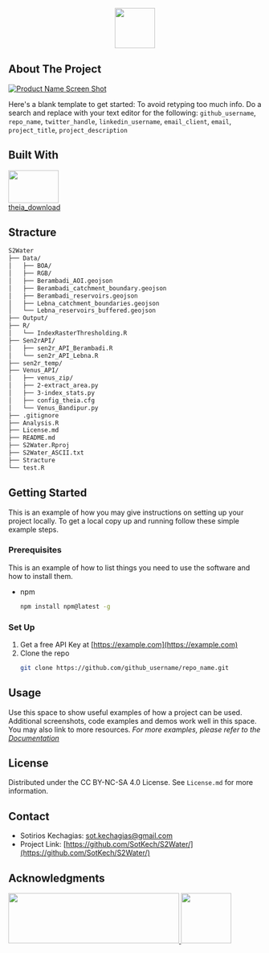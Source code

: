 <!-- Improved compatibility of back to top link: See: https://github.com/othneildrew/Best-README-Template/pull/73 -->
<!-- Based on Best-README-Template. -->

<!-- PROJECT LOGO -->
<br />
<div align="center">
  <a href="https://github.com/SotKech/S2Water/">
  <img src="https://external-content.duckduckgo.com/iu/?u=https%3A%2F%2Fwww.pngplay.com%2Fwp-content%2Fuploads%2F1%2FLetter-S-PNG-Photo.png&f=1&nofb=1&ipt=676c17b6eed1fbff95ce152952826d3574d8909f253b9424883625d7b3bff3c3&ipo=images" width="80" height="80">
  </a>
</div>



<!-- ABOUT THE PROJECT -->
## About The Project

[![Product Name Screen Shot][product-screenshot]](https://example.com)

Here's a blank template to get started: To avoid retyping too much info. Do a search and replace with your text editor for the following: `github_username`, `repo_name`, `twitter_handle`, `linkedin_username`, `email_client`, `email`, `project_title`, `project_description`



<!-- BUILT WITH-->
## Built With
<a href="https://github.com/ranghetti/sen2r/tree/main">
  <img src= https://luigi.ranghetti.info/img/sen2r_logo_200px.png width="100" height=65">
</a>
<br />
<a href="https://github.com/olivierhagolle/theia_download">
  theia_download
</a>

<!-- STRACTURE -->
## Stracture
```bash
S2Water
├── Data/
│   ├── BOA/
│   ├── RGB/
│   ├── Berambadi_AOI.geojson
│   ├── Berambadi_catchment_boundary.geojson
│   ├── Berambadi_reservoirs.geojson
│   ├── Lebna_catchment_boundaries.geojson
│   └── Lebna_reservoirs_buffered.geojson
├── Output/
├── R/
│   └── IndexRasterThresholding.R
├── Sen2rAPI/
│   ├── sen2r_API_Berambadi.R
│   └── sen2r_API_Lebna.R
├── sen2r_temp/
├── Venus_API/
│   ├── venus_zip/
│   ├── 2-extract_area.py
│   ├── 3-index_stats.py
│   ├── config_theia.cfg
│   └── Venus_Bandipur.py
├── .gitignore
├── Analysis.R
├── License.md
├── README.md
├── S2Water.Rproj
├── S2Water_ASCII.txt
├── Stracture
└── test.R
```

<!-- GETTING STARTED -->
## Getting Started

This is an example of how you may give instructions on setting up your project locally.
To get a local copy up and running follow these simple example steps.

### Prerequisites

This is an example of how to list things you need to use the software and how to install them.
* npm
  ```sh
  npm install npm@latest -g
  ```

### Set Up

1. Get a free API Key at [https://example.com](https://example.com)
2. Clone the repo
   ```sh
   git clone https://github.com/github_username/repo_name.git
   ```
   
<!-- USAGE EXAMPLES -->
## Usage

Use this space to show useful examples of how a project can be used. Additional screenshots, code examples and demos work well in this space. You may also link to more resources.
_For more examples, please refer to the [Documentation](https://example.com)_

<!-- LICENSE -->
## License
Distributed under the CC BY-NC-SA 4.0 License. See `License.md` for more information.

<!-- CONTACT -->
## Contact
- Sotirios Kechagias: sot.kechagias@gmail.com
- Project Link: [https://github.com/SotKech/S2Water/](https://github.com/SotKech/S2Water/)

<!-- ACKNOWLEDGMENTS -->
## Acknowledgments
<a href="https://en.ird.fr/">
<img src= "https://external-content.duckduckgo.com/iu/?u=http%3A%2F%2Fwww.afd.fr%2Fsites%2Fafd%2Ffiles%2F2017-08%2Flogo-ird_0.png&f=1&nofb=1&ipt=c58896d88b6913518b45959756999d505717ac064b754b2426b675df2b4de74b&ipo=images" width="340" height=100">
<a href="https://www.umr-lisah.fr/?q=en">
<img src= "https://pbs.twimg.com/profile_images/1180051796653416448/xYIKFZzt_400x400.png" width="100" height=100">

<!-- MARKDOWN LINKS & IMAGES -->
<!-- https://www.markdownguide.org/basic-syntax/#reference-style-links -->
[product-screenshot]: images/screenshot.png
[Sen2r.js]: https://luigi.ranghetti.info/img/sen2r_logo_200px.png
[Sen2r-url]: https://github.com/ranghetti/sen2r/tree/main
